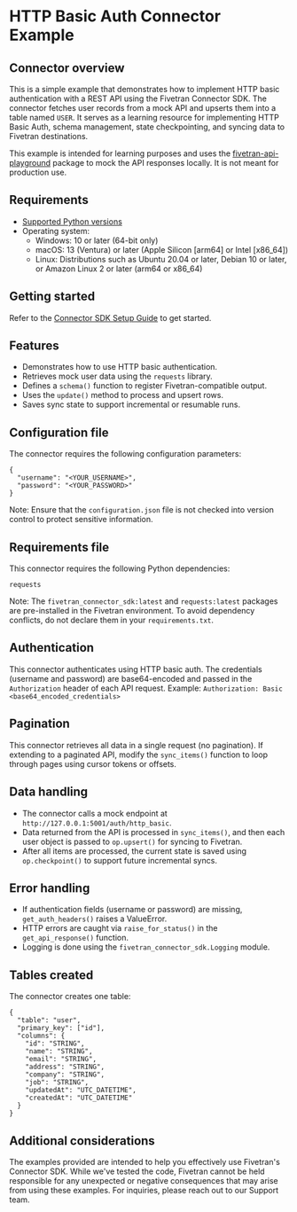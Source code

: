 # HTTP Basic Auth Connector Example

## Connector overview
This is a simple example that demonstrates how to implement HTTP basic authentication with a REST API using the Fivetran Connector SDK. The connector fetches user records from a mock API and upserts them into a table named `USER`. It serves as a learning resource for implementing HTTP Basic Auth, schema management, state checkpointing, and syncing data to Fivetran destinations.

This example is intended for learning purposes and uses the [fivetran-api-playground](https://pypi.org/project/fivetran-api-playground/) package to mock the API responses locally. It is not meant for production use.

## Requirements
- [Supported Python versions](https://github.com/fivetran/fivetran_connector_sdk/blob/main/README.md#requirements)   
- Operating system:
  - Windows: 10 or later (64-bit only)
  - macOS: 13 (Ventura) or later (Apple Silicon [arm64] or Intel [x86_64])
  - Linux: Distributions such as Ubuntu 20.04 or later, Debian 10 or later, or Amazon Linux 2 or later (arm64 or x86_64)

## Getting started
Refer to the [Connector SDK Setup Guide](https://fivetran.com/docs/connectors/connector-sdk/setup-guide) to get started.

## Features
- Demonstrates how to use HTTP basic authentication.
- Retrieves mock user data using the `requests` library.
- Defines a `schema()` function to register Fivetran-compatible output.
- Uses the `update()` method to process and upsert rows.
- Saves sync state to support incremental or resumable runs.

## Configuration file
The connector requires the following configuration parameters: 

```
{
  "username": "<YOUR_USERNAME>",
  "password": "<YOUR_PASSWORD>"
}
```

Note: Ensure that the `configuration.json` file is not checked into version control to protect sensitive information.

## Requirements file
This connector requires the following Python dependencies:

```
requests
```

Note: The `fivetran_connector_sdk:latest` and `requests:latest` packages are pre-installed in the Fivetran environment. To avoid dependency conflicts, do not declare them in your `requirements.txt`.

## Authentication
This connector authenticates using HTTP basic auth. The credentials (username and password) are base64-encoded and passed in the `Authorization` header of each API request.
Example:
`Authorization: Basic <base64_encoded_credentials>`

## Pagination
This connector retrieves all data in a single request (no pagination). If extending to a paginated API, modify the `sync_items()` function to loop through pages using cursor tokens or offsets.

## Data handling
- The connector calls a mock endpoint at `http://127.0.0.1:5001/auth/http_basic`.
- Data returned from the API is processed in `sync_items()`, and then each user object is passed to `op.upsert()` for syncing to Fivetran.
- After all items are processed, the current state is saved using `op.checkpoint()` to support future incremental syncs.

## Error handling
- If authentication fields (username or password) are missing, `get_auth_headers()` raises a ValueError.
- HTTP errors are caught via `raise_for_status()` in the `get_api_response()` function.
- Logging is done using the `fivetran_connector_sdk.Logging` module.

## Tables created
The connector creates one table:

```
{
  "table": "user",
  "primary_key": ["id"],
  "columns": {
    "id": "STRING",
    "name": "STRING",
    "email": "STRING",
    "address": "STRING",
    "company": "STRING",
    "job": "STRING",
    "updatedAt": "UTC_DATETIME",
    "createdAt": "UTC_DATETIME"
  }
}
```

## Additional considerations

The examples provided are intended to help you effectively use Fivetran's Connector SDK. While we've tested the code, Fivetran cannot be held responsible for any unexpected or negative consequences that may arise from using these examples. For inquiries, please reach out to our Support team.
